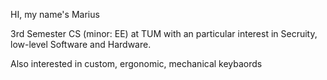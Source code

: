 HI, my name's Marius

3rd Semester CS (minor: EE) at TUM with an particular interest in Secruity, low-level Software and Hardware.

Also interested in custom, ergonomic, mechanical keybaords
